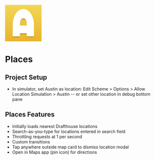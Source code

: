 ![GitHub Logo](/Places/Assets.xcassets/AppIcon.appiconset/Icon-App-60x60@2x.png)
# Places

## Project Setup
- In simulator, set Austin as location: Edit Scheme > Options > Allow Location Simulation > Austin
-- or set other location in debug bottom pane

## Places Features
- Initially loads nearest Drafthouse locations
- Search-as-you-type for locations entered in search field
- Throttling requests at 1 per second
- Custom transitions
- Tap anywhere outside map card to dismiss location modal
- Open in Maps app (pin icon) for directions
